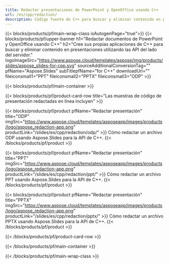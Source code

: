 ```yaml
---
title: Redactar presentaciones de PowerPoint y OpenOffice usando C++
url: /es/cpp/redaction/
description: Código fuente de C++ para buscar y eliminar contenido en presentaciones de PowerPoint y OpenOffice™
---
```


{{< blocks/products/pf/main-wrap-class isAutogenPage="true">}}
{{< blocks/products/pf/upper-banner h1="Redactar documentos de PowerPoint y OpenOffice usando C++" h2="Cree sus propias aplicaciones de C++ para buscar y eliminar contenido en presentaciones utilizando las API del lado del servidor." logoImageSrc="https://www.aspose.cloud/templates/aspose/img/products/slides/aspose_slides-for-cpp.svg" sourceAdditionalConversionTag="" pfName="Aspose.Slides" subTitlepfName="for C++" downloadUrl="" fileiconsmall1="PPT" fileiconsmall2="PPTX" fileiconsmall3="ODP" >}}

{{< blocks/products/pf/main-container >}}

{{< blocks/products/pf/product-card-row title="Las muestras de código de presentación redactadas en línea incluyen" >}}

{{< blocks/products/pf/product pfName="Redactar presentación" title="ODP" imgSrc="https://www.aspose.cloud/templates/asposeapp/images/products/logo/aspose_redaction-app.png" productLink="/slides/es/cpp/redaction/odp/" >}}
Cómo redactar un archivo ODP usando Aspose.Slides para la API de C++.
{{< /blocks/products/pf/product >}}

{{< blocks/products/pf/product pfName="Redactar presentación" title="PPT" imgSrc="https://www.aspose.cloud/templates/asposeapp/images/products/logo/aspose_redaction-app.png" productLink="/slides/es/cpp/redaction/ppt/" >}}
Cómo redactar un archivo PPT usando Aspose.Slides para la API de C++.
{{< /blocks/products/pf/product >}}

{{< blocks/products/pf/product pfName="Redactar presentación" title="PPTX" imgSrc="https://www.aspose.cloud/templates/asposeapp/images/products/logo/aspose_redaction-app.png" productLink="/slides/es/cpp/redaction/pptx/" >}}
Cómo redactar un archivo PPTX usando Aspose.Slides para la API de C++.
{{< /blocks/products/pf/product >}}



{{< /blocks/products/pf/product-card-row >}}

{{< /blocks/products/pf/main-container >}}
    
{{< /blocks/products/pf/main-wrap-class >}}